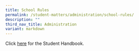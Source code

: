 ```yaml
---
title: School Rules
permalink: /student-matters/administration/school-rules/
description: ""
third_nav_title: Administration
variant: markdown
---
```

Click [here](https://online.fliphtml5.com/xevlk/snzt/)  for the Student Handbook.
